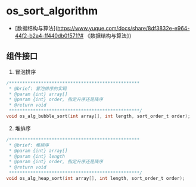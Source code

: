 # os_sort_algorithm

- [数据结构与算法](https://www.yuque.com/docs/share/8df3832e-e964-44f2-b2a4-ff440db0f571?# 《数据结构与算法》)


## 组件接口

1. 冒泡排序

```c
/*************************************************
 * @brief: 冒泡排序的实现
 * @param {int} array[]
 * @param {int} order, 指定升序还是降序
 * @return void
 *************************************************/
void os_alg_bubble_sort(int array[], int length, sort_order_t order);
```

2. 堆排序

```c
/*************************************************
 * @brief: 堆排序
 * @param {int} array[]
 * @param {int} length
 * @param {int} order, 指定升序还是降序
 * @return void
 *************************************************/
void os_alg_heap_sort(int array[], int length, sort_order_t order);
```
